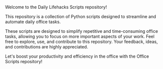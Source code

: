 Welcome to the Daily Lifehacks Scripts repository! 


This repository is a collection of Python scripts designed to streamline and automate daily office tasks. 

These scripts are designed to simplify repetitive and time-consuming office tasks, allowing you to focus on more important aspects of your work. Feel free to explore, use, and contribute to this repository. Your feedback, ideas, and contributions are highly appreciated.

Let's boost your productivity and efficiency in the office with the Office Scripts repository!
